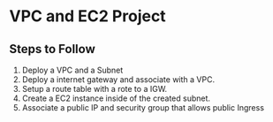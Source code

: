 # VPC and EC2 Project

## Steps to Follow

1. Deploy a VPC and a Subnet
2. Deploy a internet gateway and associate with a VPC.
3. Setup a route table with a rote to a IGW.
4. Create a EC2 instance inside of the created subnet.
5. Associate a public IP and security group that allows public Ingress
